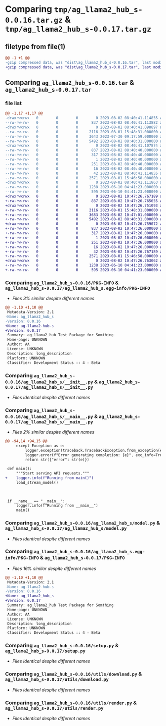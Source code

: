 # Comparing `tmp/ag_llama2_hub_s-0.0.16.tar.gz` & `tmp/ag_llama2_hub_s-0.0.17.tar.gz`

## filetype from file(1)

```diff
@@ -1 +1 @@
-gzip compressed data, was "dist\ag_llama2_hub_s-0.0.16.tar", last modified: Wed Aug  2 08:40:41 2023, max compression
+gzip compressed data, was "dist\ag_llama2_hub_s-0.0.17.tar", last modified: Wed Aug  2 10:47:26 2023, max compression
```

## Comparing `ag_llama2_hub_s-0.0.16.tar` & `ag_llama2_hub_s-0.0.17.tar`

### file list

```diff
@@ -1,17 +1,17 @@
-drwxrwxrwx   0        0        0        0 2023-08-02 08:40:41.114855 ag_llama2_hub_s-0.0.16/
--rw-rw-rw-   0        0        0      837 2023-08-02 08:40:41.113882 ag_llama2_hub_s-0.0.16/PKG-INFO
-drwxrwxrwx   0        0        0        0 2023-08-02 08:40:41.098897 ag_llama2_hub_s-0.0.16/ag_llama2_hub_s/
--rw-rw-rw-   0        0        0     2116 2023-08-01 15:48:31.000000 ag_llama2_hub_s-0.0.16/ag_llama2_hub_s/__init__.py
--rw-rw-rw-   0        0        0     3643 2023-07-30 09:17:59.000000 ag_llama2_hub_s-0.0.16/ag_llama2_hub_s/__main__.py
--rw-rw-rw-   0        0        0     5492 2023-08-02 08:40:31.000000 ag_llama2_hub_s-0.0.16/ag_llama2_hub_s/model.py
-drwxrwxrwx   0        0        0        0 2023-08-02 08:40:41.107874 ag_llama2_hub_s-0.0.16/ag_llama2_hub_s.egg-info/
--rw-rw-rw-   0        0        0      837 2023-08-02 08:40:40.000000 ag_llama2_hub_s-0.0.16/ag_llama2_hub_s.egg-info/PKG-INFO
--rw-rw-rw-   0        0        0      317 2023-08-02 08:40:40.000000 ag_llama2_hub_s-0.0.16/ag_llama2_hub_s.egg-info/SOURCES.txt
--rw-rw-rw-   0        0        0        1 2023-08-02 08:40:40.000000 ag_llama2_hub_s-0.0.16/ag_llama2_hub_s.egg-info/dependency_links.txt
--rw-rw-rw-   0        0        0      251 2023-08-02 08:40:40.000000 ag_llama2_hub_s-0.0.16/ag_llama2_hub_s.egg-info/requires.txt
--rw-rw-rw-   0        0        0       16 2023-08-02 08:40:40.000000 ag_llama2_hub_s-0.0.16/ag_llama2_hub_s.egg-info/top_level.txt
--rw-rw-rw-   0        0        0       42 2023-08-02 08:40:41.114855 ag_llama2_hub_s-0.0.16/setup.cfg
--rw-rw-rw-   0        0        0     2571 2023-08-01 15:46:58.000000 ag_llama2_hub_s-0.0.16/setup.py
-drwxrwxrwx   0        0        0        0 2023-08-02 08:40:41.111863 ag_llama2_hub_s-0.0.16/utils/
--rw-rw-rw-   0        0        0     1238 2023-06-10 04:41:23.000000 ag_llama2_hub_s-0.0.16/utils/download.py
--rw-rw-rw-   0        0        0      595 2023-06-10 04:41:23.000000 ag_llama2_hub_s-0.0.16/utils/render.py
+drwxrwxrwx   0        0        0        0 2023-08-02 10:47:26.767189 ag_llama2_hub_s-0.0.17/
+-rw-rw-rw-   0        0        0      837 2023-08-02 10:47:26.765055 ag_llama2_hub_s-0.0.17/PKG-INFO
+drwxrwxrwx   0        0        0        0 2023-08-02 10:47:26.751093 ag_llama2_hub_s-0.0.17/ag_llama2_hub_s/
+-rw-rw-rw-   0        0        0     2116 2023-08-01 15:48:31.000000 ag_llama2_hub_s-0.0.17/ag_llama2_hub_s/__init__.py
+-rw-rw-rw-   0        0        0     3683 2023-08-02 10:47:01.000000 ag_llama2_hub_s-0.0.17/ag_llama2_hub_s/__main__.py
+-rw-rw-rw-   0        0        0     5492 2023-08-02 08:40:31.000000 ag_llama2_hub_s-0.0.17/ag_llama2_hub_s/model.py
+drwxrwxrwx   0        0        0        0 2023-08-02 10:47:26.759072 ag_llama2_hub_s-0.0.17/ag_llama2_hub_s.egg-info/
+-rw-rw-rw-   0        0        0      837 2023-08-02 10:47:26.000000 ag_llama2_hub_s-0.0.17/ag_llama2_hub_s.egg-info/PKG-INFO
+-rw-rw-rw-   0        0        0      317 2023-08-02 10:47:26.000000 ag_llama2_hub_s-0.0.17/ag_llama2_hub_s.egg-info/SOURCES.txt
+-rw-rw-rw-   0        0        0        1 2023-08-02 10:47:26.000000 ag_llama2_hub_s-0.0.17/ag_llama2_hub_s.egg-info/dependency_links.txt
+-rw-rw-rw-   0        0        0      251 2023-08-02 10:47:26.000000 ag_llama2_hub_s-0.0.17/ag_llama2_hub_s.egg-info/requires.txt
+-rw-rw-rw-   0        0        0       16 2023-08-02 10:47:26.000000 ag_llama2_hub_s-0.0.17/ag_llama2_hub_s.egg-info/top_level.txt
+-rw-rw-rw-   0        0        0       42 2023-08-02 10:47:26.767189 ag_llama2_hub_s-0.0.17/setup.cfg
+-rw-rw-rw-   0        0        0     2571 2023-08-01 15:46:58.000000 ag_llama2_hub_s-0.0.17/setup.py
+drwxrwxrwx   0        0        0        0 2023-08-02 10:47:26.763062 ag_llama2_hub_s-0.0.17/utils/
+-rw-rw-rw-   0        0        0     1238 2023-06-10 04:41:23.000000 ag_llama2_hub_s-0.0.17/utils/download.py
+-rw-rw-rw-   0        0        0      595 2023-06-10 04:41:23.000000 ag_llama2_hub_s-0.0.17/utils/render.py
```

### Comparing `ag_llama2_hub_s-0.0.16/PKG-INFO` & `ag_llama2_hub_s-0.0.17/ag_llama2_hub_s.egg-info/PKG-INFO`

 * *Files 3% similar despite different names*

```diff
@@ -1,10 +1,10 @@
 Metadata-Version: 2.1
-Name: ag_llama2_hub_s
-Version: 0.0.16
+Name: ag-llama2-hub-s
+Version: 0.0.17
 Summary: ag_llama2_hub Test Package for Somthing
 Home-page: UNKNOWN
 Author: AA
 License: UNKNOWN
 Description: long_description
 Platform: UNKNOWN
 Classifier: Development Status :: 4 - Beta
```

### Comparing `ag_llama2_hub_s-0.0.16/ag_llama2_hub_s/__init__.py` & `ag_llama2_hub_s-0.0.17/ag_llama2_hub_s/__init__.py`

 * *Files identical despite different names*

### Comparing `ag_llama2_hub_s-0.0.16/ag_llama2_hub_s/__main__.py` & `ag_llama2_hub_s-0.0.17/ag_llama2_hub_s/__main__.py`

 * *Files 2% similar despite different names*

```diff
@@ -94,14 +94,15 @@
     except Exception as e:
         logger.exception(traceback.TracebackException.from_exception(e))
         logger.error(f"Error generating completion: {e}", exc_info=True)
         return str({"error": str(e)})
 
 def main():
     """Start serving API requests."""
+    logger.info(f"Running from main()")
     load_stream_model()
     
 
 
 if __name__ == "__main__":
     logger.info(f"Running from __main__")
     main()
```

### Comparing `ag_llama2_hub_s-0.0.16/ag_llama2_hub_s/model.py` & `ag_llama2_hub_s-0.0.17/ag_llama2_hub_s/model.py`

 * *Files identical despite different names*

### Comparing `ag_llama2_hub_s-0.0.16/ag_llama2_hub_s.egg-info/PKG-INFO` & `ag_llama2_hub_s-0.0.17/PKG-INFO`

 * *Files 16% similar despite different names*

```diff
@@ -1,10 +1,10 @@
 Metadata-Version: 2.1
-Name: ag-llama2-hub-s
-Version: 0.0.16
+Name: ag_llama2_hub_s
+Version: 0.0.17
 Summary: ag_llama2_hub Test Package for Somthing
 Home-page: UNKNOWN
 Author: AA
 License: UNKNOWN
 Description: long_description
 Platform: UNKNOWN
 Classifier: Development Status :: 4 - Beta
```

### Comparing `ag_llama2_hub_s-0.0.16/setup.py` & `ag_llama2_hub_s-0.0.17/setup.py`

 * *Files identical despite different names*

### Comparing `ag_llama2_hub_s-0.0.16/utils/download.py` & `ag_llama2_hub_s-0.0.17/utils/download.py`

 * *Files identical despite different names*

### Comparing `ag_llama2_hub_s-0.0.16/utils/render.py` & `ag_llama2_hub_s-0.0.17/utils/render.py`

 * *Files identical despite different names*

